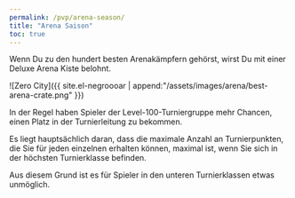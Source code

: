 ```yaml
---
permalink: /pvp/arena-season/
title: "Arena Saison"
toc: true
---
```


Wenn Du zu den hundert besten Arenakämpfern gehörst, wirst Du mit einer Deluxe Arena Kiste belohnt. 

![Zero City]({{ site.el-negroooar | append:"/assets/images/arena/best-arena-crate.png" }})

In der Regel haben Spieler der Level-100-Turniergruppe mehr Chancen, einen Platz in der Turnierleitung zu bekommen.

Es liegt hauptsächlich daran, dass die maximale Anzahl an Turnierpunkten, die Sie für jeden einzelnen erhalten können, maximal ist, wenn Sie sich in der höchsten Turnierklasse befinden.

Aus diesem Grund ist es für Spieler in den unteren Turnierklassen etwas unmöglich.

